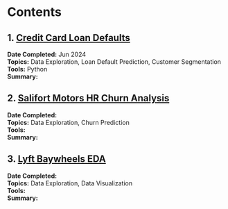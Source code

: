 # Contents
## 1. [Credit Card Loan Defaults]()
**Date Completed:** Jun 2024 \
**Topics:** Data Exploration, Loan Default Prediction, Customer Segmentation \
**Tools:** Python \
**Summary:**

## 2. [Salifort Motors HR Churn Analysis]()
**Date Completed:** \
**Topics:** Data Exploration, Churn Prediction \
**Tools:** \
**Summary:**

## 3. [Lyft Baywheels EDA]()
**Date Completed:** \
**Topics:** Data Exploration, Data Visualization \
**Tools:** \
**Summary:**
